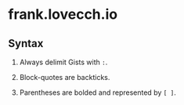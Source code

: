 # frank.lovecch.io

## Syntax

1. Always delimit Gists with `:`.

2. Block-quotes are backticks.

3. Parentheses are bolded and represented by `[ ]`.